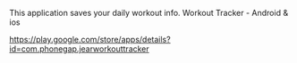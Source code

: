 This application saves your daily workout info.
Workout Tracker - Android &amp; ios

https://play.google.com/store/apps/details?id=com.phonegap.jearworkouttracker
